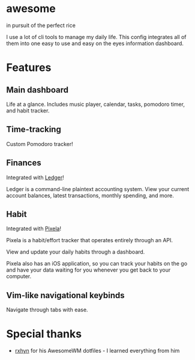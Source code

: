 # awesome
in pursuit of the perfect rice

I use a lot of cli tools to manage my daily life. This config integrates all of them into one easy to use and easy on the eyes information dashboard.

# Features
## Main dashboard
Life at a glance. Includes music player, calendar, tasks, pomodoro timer, and habit tracker.

## Time-tracking
Custom Pomodoro tracker!

## Finances
Integrated with [Ledger](https://github.com/ledger/)!

Ledger is a command-line plaintext accounting system. View your current account balances, latest transactions, monthly spending, and more.

## Habit
Integrated with [Pixela](https://pixe.la/)!

Pixela is a habit/effort tracker that operates entirely through an API.

View and update your daily habits through a dashboard.

Pixela also has an iOS application, so you can track your habits on the go and have your data waiting for you whenever you get back to your computer.

## Vim-like navigational keybinds
Navigate through tabs with ease.

# Special thanks
- [rxhyn](https://github.com/rxyhn/yoru) for his AwesomeWM dotfiles - I learned everything from him

